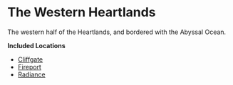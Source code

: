 The Western Heartlands
======================

The western half of the Heartlands, and bordered with the Abyssal Ocean.

**Included Locations**

* [Cliffgate](/w/Ecaros-xohoo/a/cliffgate-settlement)
* [Fireport](/w/Ecaros-xohoo/a/fireport-settlement)
* [Radiance](/w/Ecaros-xohoo/a/radiance-settlement)
